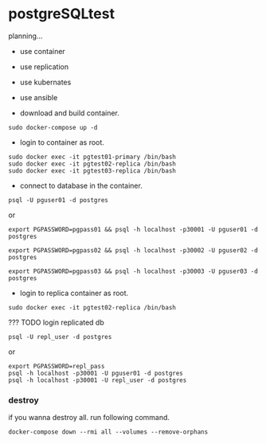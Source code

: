# postgreSQLtest

planning...

 - use container
 - use replication
 - use kubernates
 - use ansible

- download and build container.
```
sudo docker-compose up -d
```

- login to container as root.
```
sudo docker exec -it pgtest01-primary /bin/bash
sudo docker exec -it pgtest02-replica /bin/bash
sudo docker exec -it pgtest03-replica /bin/bash
```


- connect to database in the container.
```
psql -U pguser01 -d postgres
```
or
```
export PGPASSWORD=pgpass01 && psql -h localhost -p30001 -U pguser01 -d postgres

```
```
export PGPASSWORD=pgpass02 && psql -h localhost -p30002 -U pguser02 -d postgres

```
```
export PGPASSWORD=pgpass03 && psql -h localhost -p30003 -U pguser03 -d postgres

```

- login to replica container as root.
```
sudo docker exec -it pgtest02-replica /bin/bash
```

??? TODO login replicated db
```
psql -U repl_user -d postgres
```
or 
```
export PGPASSWORD=repl_pass
psql -h localhost -p30001 -U pguser01 -d postgres
psql -h localhost -p30001 -U repl_user -d postgres
```

### destroy
if you wanna destroy all. run following command.
```
docker-compose down --rmi all --volumes --remove-orphans
```
